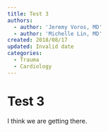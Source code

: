 ```yaml
---
title: Test 3
authors:
  - author: 'Jeremy Voros, MD'
  - author: 'Michelle Lin, MD'
created: 2018/08/17
updated: Invalid date
categories:
  - Trauma
  - Cardiology
---
```

# Test 3

I think we are getting there.
